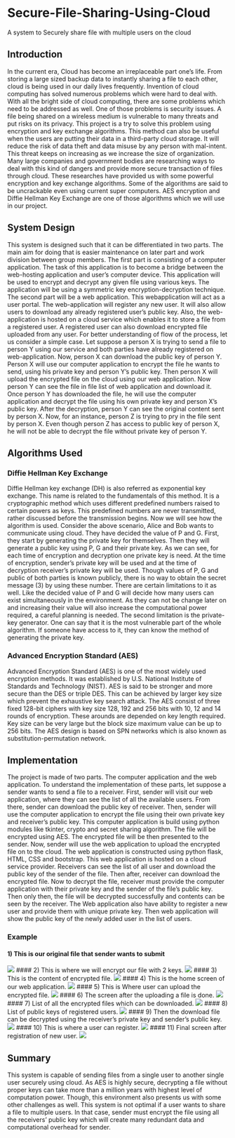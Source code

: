 # Secure-File-Sharing-Using-Cloud
A system to Securely share file with multiple users on the cloud 

## Introduction 

In the current era, Cloud has become an irreplaceable part one’s life. From storing a large sized
backup data to instantly sharing a file to each other, cloud is being used in our daily lives
frequently. Invention of cloud computing has solved numerous problems which were hard to deal
with. With all the bright side of cloud computing, there are some problems which need to be
addressed as well. One of those problems is security issues. A file being shared on a wireless
medium is vulnerable to many threats and put risks on its privacy. This project is a try to solve
this problem using encryption and key exchange algorithms. This method can also be useful when
the users are putting their data in a third-party cloud storage. It will reduce the risk of data theft
and data misuse by any person with mal-intent. This threat keeps on increasing as we increase
the size of organization. Many large companies and government bodies are researching ways to
deal with this kind of dangers and provide more secure transaction of files through cloud. These
researches have provided us with some powerful encryption and key exchange algorithms. Some
of the algorithms are said to be uncrackable even using current super computers. AES encryption
and Diffie Hellman Key Exchange are one of those algorithms which we will use in our project. 

## System Design

This system is designed such that it can be differentiated in two parts. The main aim for doing
that is easier maintenance on later part and work division between group members. The first
part is consisting of a computer application. The task of this application is to become a bridge
between the web-hosting application and user’s computer device. This application will be used
to encrypt and decrypt any given file using various keys. The application will be using a symmetric
key encryption-decryption technique. The second part will be a web application. This webapplication will act as a user portal. The web-application will register any new user. It will also
allow users to download any already registered user’s public key. Also, the web-application is
hosted on a cloud service which enables it to store a file from a registered user. A registered user
can also download encrypted file uploaded from any user.
For better understanding of flow of the process, let us consider a simple case. Let suppose a
person X is trying to send a file to person Y using our service and both parties have already
registered on web-application. Now, person X can download the public key of person Y. Person
X will use our computer application to encrypt the file he wants to send, using his private key and
person Y’s public key. Then person X will upload the encrypted file on the cloud using our web
application. Now person Y can see the file in file list of web application and download it. Once
person Y has downloaded the file, he will use the computer application and decrypt the file using
his own private key and person X’s public key. After the decryption, person Y can see the original
content sent by person X. Now, for an instance, person Z is trying to pry in the file sent by person
X. Even though person Z has access to public key of person X, he will not be able to decrypt the
file without private key of person Y. 

## Algorithms Used 
### Diffie Hellman Key Exchange
  Diffie Hellman key exchange (DH) is also referred as exponential key exchange. This name is
related to the fundamentals of this method. It is a cryptographic method which uses different
predefined numbers raised to certain powers as keys. This predefined numbers are never
transmitted, rather discussed before the transmission begins. Now we will see how the
algorithm is used.
Consider the above scenario, Alice and Bob wants to communicate using cloud. They have
decided the value of P and G. First, they start by generating the private key for themselves.
Then they will generate a public key using P, G and their private key. As we can see, for each
time of encryption and decryption one private key is need. At the time of encryption, sender’s
private key will be used and at the time of decryption receiver’s private key will be used.
Though values of P, G and public of both parties is known publicly, there is no way to obtain
the secret message (3) by using these number. There are certain limitations to it as well. Like
the decided value of P and G will decide how many users can exist simultaneously in the
environment. As they can not be change later on and increasing their value will also increase
the computational power required, a careful planning is needed. The second limitation is the
private-key generator. One can say that it is the most vulnerable part of the whole algorithm.
If someone have access to it, they can know the method of generating the private key. 

### Advanced Encryption Standard (AES)
Advanced Encryption Standard (AES) is one of the most widely used encryption methods. It
was established by U.S. National Institute of Standards and Technology (NIST). AES is said to
be stronger and more secure than the DES or triple DES. This can be achieved by larger key
size which prevent the exhaustive key search attack.
The AES consist of three fixed 128-bit ciphers with key size 128, 192 and 256 bits with 10, 12
and 14 rounds of encryption. These arounds are depended on key length required. Key size
can be very large but the block size maximum value can be up to 256 bits. The AES design is
based on SPN networks which is also known as substitution-permutation network. 

## Implementation

The project is made of two parts. The computer application and the
web application. To understand the implementation of these parts, let suppose a sender wants
to send a file to a receiver. First, sender will visit our web application, where they can see the list
of all the available users. From there, sender can download the public key of receiver. Then,
sender will use the computer application to encrypt the file using their own private key and
receiver’s public key. This computer application is build using python modules like tkinter, crypto
and secret sharing algorithm. The file will be encrypted using AES. The encrypted file will be then
presented to the sender. Now, sender will use the web application to upload the encrypted file
on to the cloud.
The web application is constructed using python flask, HTML, CSS and bootstrap. This web
application is hosted on a cloud service provider. Receivers can see the list of all user and
download the public key of the sender of the file. Then after, receiver can download the
encrypted file. Now to decrypt the file, receiver must provide the computer application with their
private key and the sender of the file’s public key. Then only then, the file will be decrypted
successfully and contents can be seen by the receiver. The Web application also have ability to
register a new user and provide them with unique private key. Then web application will show
the public key of the newly added user in the list of users. 
### Example 
#### 1) This is our original file that sender wants to submit
  <img src="https://github.com/meetc-8581/Secure-File-Sharing-Using-Cloud-/blob/main/Images/1.png">
#### 2) This is where we will encrypt our file with 2 keys.
  <img src="https://github.com/meetc-8581/Secure-File-Sharing-Using-Cloud-/blob/main/Images/2.png">
#### 3) This is the content of encrypted file. 
  <img src="https://github.com/meetc-8581/Secure-File-Sharing-Using-Cloud-/blob/main/Images/3.png">
#### 4) This is the home screen of our web application. 
  <img src="https://github.com/meetc-8581/Secure-File-Sharing-Using-Cloud-/blob/main/Images/4.png">
#### 5) This is Where user can upload the encrypted file. 
  <img src="https://github.com/meetc-8581/Secure-File-Sharing-Using-Cloud-/blob/main/Images/5.png">
#### 6) The screen after the uploading a file is done.
  <img src="https://github.com/meetc-8581/Secure-File-Sharing-Using-Cloud-/blob/main/Images/6.png">
#### 7) List of all the encrypted files which can be downloaded. 
  <img src="https://github.com/meetc-8581/Secure-File-Sharing-Using-Cloud-/blob/main/Images/7.png"> 
#### 8) List of public keys of registered users. 
  <img src="https://github.com/meetc-8581/Secure-File-Sharing-Using-Cloud-/blob/main/Images/8.png">
#### 9) Then the download file can be decrypted using the receiver’s private key and sender’s public key. 
  <img src="https://github.com/meetc-8581/Secure-File-Sharing-Using-Cloud-/blob/main/Images/9.png">
#### 10) This is where a user can register. 
  <img src="https://github.com/meetc-8581/Secure-File-Sharing-Using-Cloud-/blob/main/Images/10.png">
#### 11)  Final screen after registration of new user.  
  <img src="https://github.com/meetc-8581/Secure-File-Sharing-Using-Cloud-/blob/main/Images/11.png">

## Summary 

This system is capable of sending files from a single user to another single user securely using
cloud. As AES is highly secure, decrypting a file without proper keys can take more than a million
years with highest level of computation power. Though, this environment also presents us with
some other challenges as well. This system is not optimal if a user wants to share a file to multiple
users. In that case, sender must encrypt the file using all the receivers’ public key which will create
many redundant data and computational overhead for sender. 
